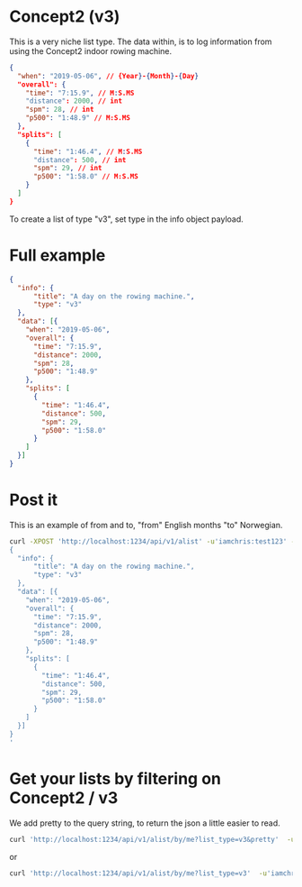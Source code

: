 # Concept2 (v3)
This is a very niche list type.
The data within, is to log information from using the Concept2 indoor rowing machine.

```json
{
  "when": "2019-05-06", // {Year}-{Month}-{Day}
  "overall": {
    "time": "7:15.9", // M:S.MS
    "distance": 2000, // int
    "spm": 28, // int
    "p500": "1:48.9" // M:S.MS
  },
  "splits": [
    {
      "time": "1:46.4", // M:S.MS
      "distance": 500, // int
      "spm": 29, // int
      "p500": "1:58.0" // M:S.MS
    }
  ]
}
```

To create a list of type "v3", set type in the info object payload.

# Full example
```json
{
  "info": {
      "title": "A day on the rowing machine.",
      "type": "v3"
  },
  "data": [{
    "when": "2019-05-06",
    "overall": {
      "time": "7:15.9",
      "distance": 2000,
      "spm": 28,
      "p500": "1:48.9"
    },
    "splits": [
      {
        "time": "1:46.4",
        "distance": 500,
        "spm": 29,
        "p500": "1:58.0"
      }
    ]
  }]
}
```

# Post it
This is an example of from and to, "from" English months "to" Norwegian.
```sh
curl -XPOST 'http://localhost:1234/api/v1/alist' -u'iamchris:test123' -d'
{
  "info": {
      "title": "A day on the rowing machine.",
      "type": "v3"
  },
  "data": [{
    "when": "2019-05-06",
    "overall": {
      "time": "7:15.9",
      "distance": 2000,
      "spm": 28,
      "p500": "1:48.9"
    },
    "splits": [
      {
        "time": "1:46.4",
        "distance": 500,
        "spm": 29,
        "p500": "1:58.0"
      }
    ]
  }]
}
'
```

# Get your lists by filtering on Concept2 / v3
We add pretty to the query string, to return the json a little easier to read.
```sh
curl 'http://localhost:1234/api/v1/alist/by/me?list_type=v3&pretty'  -u'iamchris:test123'
```
or
```sh
curl 'http://localhost:1234/api/v1/alist/by/me?list_type=v3'  -u'iamchris:test123'
```
